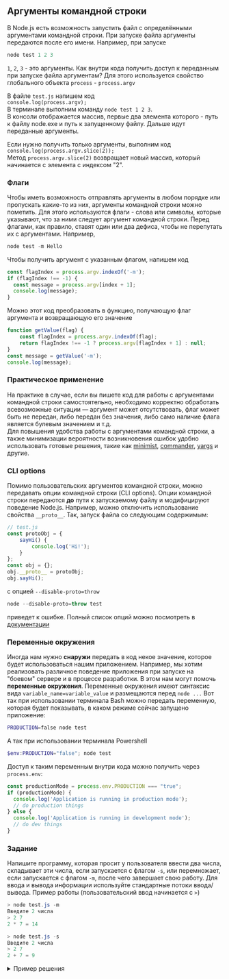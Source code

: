 ## Аргументы командной строки
В Node.js есть возможность запустить файл с определёнными аргументами командной строки. При запуске файла аргументы передаются после его имени. Например, при запуске   
```powershell  
node test 1 2 3
```  
`1`, `2`, `3` - это аргументы.
Как внутри кода получить доступ к переданным при запуске файла аргументам? Для этого используется свойство глобального объекта `process` - `process.argv`

В файле `test.js` напишем код  
`console.log(process.argv);`  
В терминале выполним команду `node test 1 2 3`.  
В консоли отображается массив, первые два элемента которого - путь к файлу node.exe и путь к запущенному файлу. Дальше идут переданные аргументы.

Если нужно получить только аргументы, выполним код  
`console.log(process.argv.slice(2));`  
Метод `process.argv.slice(2)` возвращает новый массив, который начинается с элемента с индексом "2".

### Флаги
Чтобы иметь возможность отправлять аргументы в любом порядке или пропускать какие-то из них, аргументы командной строки можно пометить. Для этого используются флаги - слова или символы, которые указывают, что за ними следует аргумент командной строки. Перед флагами, как правило, ставят один или два дефиса, чтобы не перепутать их с аргументами. Например,
```powershell  
node test -m Hello
```  
Чтобы получить аргумент с указанным флагом, напишем код  
```js
const flagIndex = process.argv.indexOf('-m');
if (flagIndex !== -1) {
  const message = process.argv[index + 1];
  console.log(message);
}
```
Можно этот код преобразовать в функцию, получающую флаг аргумента и возвращающую его значение
```js
function getValue(flag) {
    const flagIndex = process.argv.indexOf(flag);
    return flagIndex !== -1 ? process.argv[flagIndex + 1] : null;
}
const message = getValue('-m');
console.log(message);
```

### Практическое применение
На практике в случае, если вы пишете код для работы с аргументами командной строки самостоятельно, необходимо корректно обработать всевозможные ситуации — аргумент может отсутствовать, флаг может быть не передан, либо передан без значения, либо само наличие флага является булевым значением и т.д.    
Для повышения удобства работы с аргументами командной строки, а также минимизации вероятности возникновения ошибок удобно использовать готовые решения, такие как [minimist](https://www.npmjs.com/package/minimist), [commander](https://www.npmjs.com/package/commander), [yargs](https://www.npmjs.com/package/yargs) и другие.

### CLI options
Помимо пользовательских аргументов командной строки, можно передавать опции командной строки (CLI options). Опции командной строки передаются **до** пути к запускаемому файлу и модифицируют поведение Node.js. Например, можно отключить использование свойства `__proto__`. Так, запуск файла со следующим содержимым:
```js
// test.js
const protoObj = {
    sayHi() {
        console.log('Hi!');
    }
};
const obj = {};
obj.__proto__ = protoObj;
obj.sayHi();
```
с опцией `--disable-proto=throw`
```powershell
node --disable-proto=throw test
```
приведет к ошибке. Полный список опций можно посмотреть в [документации](https://nodejs.org/dist/latest-v14.x/docs/api/cli.html#cli_options) 

### Переменные окружения
Иногда нам нужно **снаружи** передать в код некое значение, которое будет использоваться нашим приложением. Например, мы хотим реализовать различное поведение приложения при запуске на "боевом" сервере и в процессе разработки. В этом нам могут помочь **переменные окружения**. Переменные окружения имеют синтаксис вида `variable_name=variable_value` и размещаются перед `node ...` Вот так при использовании терминала Bash можно передать переменную, которая будет показывать, в каком режиме сейчас запущено приложение:
```bash
PRODUCTION=false node test
```
А так при использовании терминала Powershell
```powershell
$env:PRODUCTION="false"; node test
```
Доступ к таким переменным внутри кода можно получить через `process.env`:
```js
const productionMode = process.env.PRODUCTION === "true";
if (productionMode) {
  console.log('Application is running in production mode');
  // do production things
} else {
  console.log('Application is running in development mode');
  // do dev things
}
```

### Задание
Напишите программу, которая просит у пользователя ввести два числа, складывает эти числа, если запускается с флагом `-s`, или перемножает, если запускается с флагом `-m`, после чего завершает свою работу. Для ввода и вывода информации используйте стандартные потоки ввода/вывода. Пример работы (пользовательский ввод начинается с `>`)
```powershell
> node test.js -m
Введите 2 числа
> 2 7
2 * 7 = 14
```
```powershell
> node test.js -s
Введите 2 числа
> 2 7
2 + 7 = 9
```

<details>
<summary>Пример решения</summary>

```js
const { stdout, stdin, exit } = process;
const flag = process.argv[2];
const allowedFlags = ['-m', '-s'];
if (!allowedFlags.includes(flag)) {
    stdout.write('Попробуйте ещё раз запустить файл с флагом -s или -m');
    exit();
}
stdout.write('Введите, пожалуйста, два числа\n');
stdin.on('data', data => {
    const numString = data.toString();
    const numStringsArray = numString.split(' ');
    const hasIncorrectLength = numStringsArray.length !== 2;
    const hasIncorrectValues = numStringsArray.some(numStr => Number.isNaN(+numStr));
    if (hasIncorrectLength || hasIncorrectValues) {
        stdout.write('Нужно ввести 2 числа, разделенных пробелом');
        exit();
    }
    const [firstNum, secondNum] = numStringsArray.map(numStr => +numStr);
    if (flag === '-s') {
        const sum = firstNum + secondNum;
        stdout.write(`${firstNum} + ${secondNum} = ${sum}`);
    } else {
        const mult = firstNum * secondNum;
        stdout.write(`${firstNum} * ${secondNum} = ${mult}`);
    }
    exit();
});
```
</details>